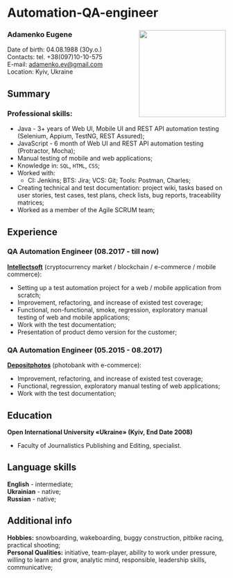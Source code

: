 # Automation-QA-engineer
### Adamenko Eugene <Image src="photo1.jpg" align="right" width="200" height="200">
Date of birth: 04.08.1988 (30y.o.)  
Contacts: tel. +38(097)10-10-575  
E-mail: adamenko.ev@gmail.com  
Location: Kyiv, Ukraine  

## Summary
### Professional skills: 
* Java - 3+ years of Web UI, Mobile UI and REST API automation testing (Selenium, Appium, TestNG, REST Assured);
* JavaScript - 6 month of Web UI and REST API automation testing (Protractor, Mocha);
* Manual testing of mobile and web applications;
* Knowledge in: `SQL`, `HTML`, `CSS`;
* Worked with:
  * CI: Jenkins;  BTS: Jira;  VCS: Git;  Tools: Postman, Charles;
* Creating technical and test documentation: project wiki, tasks based on user stories, test cases, test plans, check lists, bug reports, traceability matrices;
* Worked as a member of the Agile SCRUM team;

## Experience
### QA Automation Engineer (08.2017 - till now)  
[**Intellectsoft**](https://www.intellectsoft.net/) (cryptocurrency market / blockchain / e-commerce / mobile commerce):

  * Setting up a test automation project for a web / mobile application from scratch;
  * Improvement, refactoring, and increase of existed test coverage;
  * Functional, non-functional, smoke, regression, exploratory manual testing of web and mobile applications;
  * Work with the test documentation;
  * Presentation of product demo version for the customer;

### QA Automation Engineer (05.2015 - 08.2017)  
[**Depositphotos**](https://depositphotos.com/) (photobank with e-commerce):

  * Improvement, refactoring, and increase of existed test coverage;
  * Functional, regression, exploratory manual testing of web applications;
  * Work with the test documentation;

## Education
**Open International University «Ukraine» (Kyiv, End Date 2008)**

* Faculty of Journalistics Publishing and Editing, specialist.

## Language skills
**English** - intermediate;  
**Ukrainian** - native;  
**Russian** - native;  

## Additional info
**Hobbies:** snowboarding, wakeboarding, buggy construction, pitbike racing, practical shooting;  
**Personal Qualities:** initiative, team-player, ability to work under pressure, willing to learn and grow, analytic mind, responsible, leadership skills, communicative;
